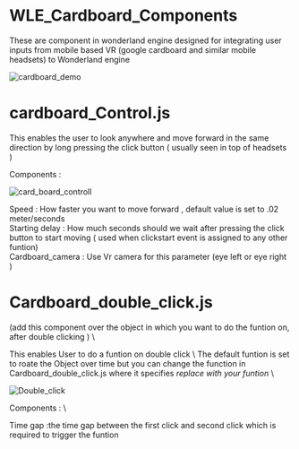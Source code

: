 # WLE_Cardboard_Components
These are component in wonderland engine designed for integrating user inputs from mobile based VR (google cardboard and similar mobile headsets)  to Wonderland engine 

![cardboard_demo](https://user-images.githubusercontent.com/68344430/134125466-5bf326f9-b400-49ed-b076-17c87e0b4ef5.gif)


# cardboard_Control.js

This enables the user to look anywhere and move forward in the same direction by long pressing the click button  ( usually seen in top of headsets )


Components :

![card_board_controll](https://user-images.githubusercontent.com/68344430/134126310-9bbbe6aa-a594-4e26-a3c4-e4750878293c.JPG)


Speed             : How faster you want to move forward , default value is set to .02 meter/seconds \
Starting delay    : How much seconds should we wait after pressing the click button to start moving ( used when clickstart event is assigned to any other funtion)\
Cardboard_camera  : Use Vr camera for this parameter (eye left or eye right )

# Cardboard_double_click.js

(add this component over the object in which you want to do the funtion on, after double clicking ) \

This enables User to do a funtion on double click \ 
The default funtion is set to roate the Object over time but you can change the function in Cardboard_double_click.js where it specifies *replace with your funtion* \

![Double_click](https://user-images.githubusercontent.com/68344430/134128243-b43e1062-8dbd-4e0c-8493-828bf24f09a5.JPG)

Components : \

Time gap    :the time gap between the first click and second click which is required to trigger the funtion

